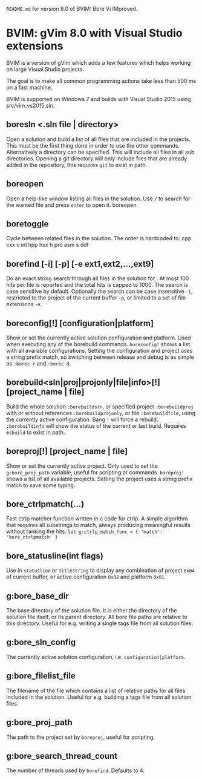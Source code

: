 `README.md` for version 8.0 of BVIM: Bore Vi IMproved.

BVIM: gVim 8.0 with Visual Studio extensions
=======================================================

BVIM is a version of gVim which adds a few features which helps working on large Visual Studio projects.

The goal is to make all common programming actions take less than 500 ms on a fast machine.

BVIM is supported on Windows 7 and builds with Visual Studio 2015 using src/vim_vs2015.sln.

boresln <.sln file | directory>
------------------------------------------------------
Open a solution and build a list of all files that are included in the projects. This must be the first thing done in order to use the other commands. Alternatively a directory can be specified. This will include all files in all sub directories. Opening a git directory will only include files that are already added in the repository, this requires `git` to exist in path.

boreopen
-------------------------------------------------------
Open a help-like window listing all files in the solution. Use `/` to search for the wanted file and press `enter` to open it.
boreopen

boretoggle
-------------------------------------------------------
Cycle between related files in the solution. The order is hardcoded to: cpp cxx c inl hpp hxx h pro asm s ddf

borefind [-i] [-p] [-e ext1,ext2,...,ext9] <string>
-------------------------------------------------------
Do an exact string search through all files in the solution for <string>. At most 100 hits per file is reported and the total hits is capped to 1000. The search is case sensitive by default. Optionally the search can be case insensitive `-i`, restricted to the project of the current buffer `-p`, or limited to a set of file extensions `-e`.

boreconfig[!] [configuration|platform]
------------------------------------------------------
Show or set the currently active solution configuration and platform. Used when executing any of the borebuild commands. `boreconfig!` shows a list with all available configurations. Setting the configuration and project uses a string prefix match, so switching between release and debug is as simple as `:borec r` and `:borec d`.

borebuild<sln|proj|projonly|file|info>[!] [project_name | file]
------------------------------------------------------
Build the whole solution `:borebuildsln`, or specified project `:borebuildproj` with or without references `:borebuildprojonly`, or file `:borebuildfile`, using the currently active configuration. Bang `!` will force a rebuild. `:borebuildinfo` will show the status of the current or last build. Requires `msbuild` to exist in path.

boreproj[!] [project_name | file]
------------------------------------------------------
Show or set the currently active project. Only used to set the `g:bore_proj_path` variable, useful for scripting or commands. `boreproj!` shows a list of all available projects. Setting the project uses a string prefix match to save some typing.

bore_ctrlpmatch(...)
------------------------------------------------------
Fast ctrlp matcher function written in c code for ctrlp. A simple algorithm that requires all substrings to match, always producing meaningful results without ranking the hits.
`let g:ctrlp_match_func = { 'match': 'bore_ctrlpmatch' } `

bore_statusline(int flags)
------------------------------------------------------
Use in `statusline` or `titlestring` to display any combination of project `0x04` of current buffer, or active configuration `0x02` and platform `0x01`.

g:bore_base_dir
-------------------------------------------------------
The base directory of the solution file. It is either the directory of the solution file itself, or its parent directory. All bore file paths are relative to this directory. Useful for e.g. writing a single tags file from all solution files.

g:bore_sln_config
-------------------------------------------------------
The currently active solution configuration, i.e. `configuration|platform`.

g:bore_filelist_file
-------------------------------------------------------
The filename of the file which contains a list of relative paths for all files included in the solution. Useful for e.g. building a tags file from all solution files.

g:bore_proj_path
-------------------------------------------------------
The path to the project set by `boreproj`, useful for scripting.

g:bore_search_thread_count
-------------------------------------------------------
The number of threads used by `borefind`. Defaults to 4.
